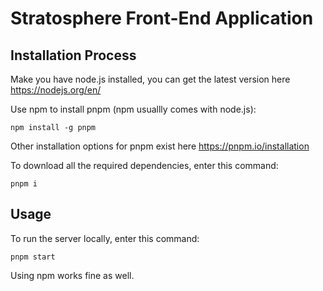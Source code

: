 # Stratosphere Front-End Application

## Installation Process

Make you have node.js installed, you can get the latest version here https://nodejs.org/en/

Use npm to install pnpm (npm usuallly comes with node.js):
```
npm install -g pnpm
```
Other installation options for pnpm exist here https://pnpm.io/installation

To download all the required dependencies, enter this command:
```
pnpm i
```

## Usage

To run the server locally, enter this command:
```
pnpm start
```
Using npm works fine as well.